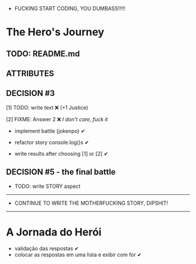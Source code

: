 + FUCKING START CODING, YOU DUMBASS!!!!! 

# **The Hero's Journey**

## TODO: **README.md**

## ATTRIBUTES

## DECISION #3

[1] TODO: write text ❌ (+1 Justice)

[2] FIXME: Answer 2 ❌ *I don't care, fuck it*

+ implement battle (jokenpo) ✔
+ refactor story console.log()s ✔

+ write results after choosing [1] or [2] ✔

## DECISION #5 - the final battle

+ TODO: write STORY aspect
---

+ CONTINUE TO WRITE THE MOTHERFUCKING STORY, DIPSHIT!

---

# **A Jornada do Herói**

+ validação das respostas ✔
+ colocar as respostas em uma lista e exibir com for ✔